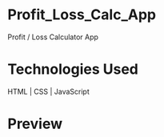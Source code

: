 # Profit_Loss_Calc_App
Profit / Loss Calculator App 

# Technologies Used
HTML | CSS | JavaScript

# Preview
